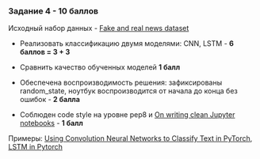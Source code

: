 ### Задание 4 - 10 баллов

Исходный набор данных - [Fake and real news dataset](https://www.kaggle.com/datasets/clmentbisaillon/fake-and-real-news-dataset)

- Реализовать классификацию двумя моделями: CNN, LSTM - **6 баллов = 3 + 3**
- Сравнить качество обученных моделей **1 балл**


- Обеспечена воспроизводимость решения: зафиксированы random_state, ноутбук воспроизводится от начала до конца без ошибок - **2 балла**

- Соблюден code style на уровне pep8 и [On writing clean Jupyter notebooks](https://ploomber.io/blog/clean-nbs/)  - **1 балл**
 
Примеры: [Using Convolution Neural Networks to Classify Text in PyTorch](https://tzuruey.medium.com/using-convolution-neural-networks-to-classify-text-in-pytorch-3b626a42c3ca), [LSTM in Pytorch](https://wandb.ai/sauravmaheshkar/LSTM-PyTorch/reports/Using-LSTM-in-PyTorch-A-Tutorial-With-Examples--VmlldzoxMDA2NTA5)